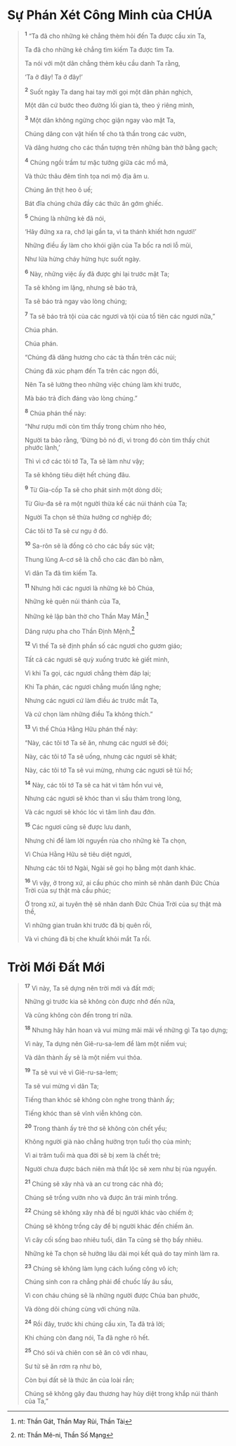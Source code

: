 # Sự Phán Xét Công Minh của CHÚA

> <sup><b>1</b></sup> “Ta đã cho những kẻ chẳng thèm hỏi đến Ta được cầu xin Ta,
>
> Ta đã cho những kẻ chẳng tìm kiếm Ta được tìm Ta.
>
> Ta nói với một dân chẳng thèm kêu cầu danh Ta rằng,
>
> ‘Ta ở đây! Ta ở đây!’
>
> <sup><b>2</b></sup> Suốt ngày Ta dang hai tay mời gọi một dân phản nghịch,
>
> Một dân cứ bước theo đường lối gian tà, theo ý riêng mình,
>
> <sup><b>3</b></sup> Một dân không ngừng chọc giận ngay vào mặt Ta,
>
> Chúng dâng con vật hiến tế cho tà thần trong các vườn,
>
> Và dâng hương cho các thần tượng trên những bàn thờ bằng gạch;
>
> <sup><b>4</b></sup> Chúng ngồi trầm tư mặc tưởng giữa các mồ mả,
>
> Và thức thâu đêm tĩnh tọa nơi mộ địa âm u.
>
> Chúng ăn thịt heo ô uế;
>
> Bát đĩa chúng chứa đầy các thức ăn gớm ghiếc.
>
> <sup><b>5</b></sup> Chúng là những kẻ đã nói,
>
> ‘Hãy đứng xa ra, chớ lại gần ta, vì ta thánh khiết hơn ngươi!’
>
> Những điều ấy làm cho khói giận của Ta bốc ra nơi lỗ mũi,
>
> Như lửa hừng cháy hừng hực suốt ngày.
>
> <sup><b>6</b></sup> Này, những việc ấy đã được ghi lại trước mặt Ta;
>
> Ta sẽ không im lặng, nhưng sẽ báo trả,
>
> Ta sẽ báo trả ngay vào lòng chúng;
>
> <sup><b>7</b></sup> Ta sẽ báo trả tội của các ngươi và tội của tổ tiên các ngươi nữa,”
>
> Chúa phán.
>
> Chúa phán.
>
> “Chúng đã dâng hương cho các tà thần trên các núi;
>
> Chúng đã xúc phạm đến Ta trên các ngọn đồi,
>
> Nên Ta sẽ lường theo những việc chúng làm khi trước,
>
> Mà báo trả đích đáng vào lòng chúng.”
>
> <sup><b>8</b></sup> Chúa phán thế này:
>
> “Như rượu mới còn tìm thấy trong chùm nho héo,
>
> Người ta bảo rằng, ‘Ðừng bỏ nó đi, vì trong đó còn tìm thấy chút phước lành,’
>
> Thì vì cớ các tôi tớ Ta, Ta sẽ làm như vậy;
>
> Ta sẽ không tiêu diệt hết chúng đâu.
>
> <sup><b>9</b></sup> Từ Gia-cốp Ta sẽ cho phát sinh một dòng dõi;
>
> Từ Giu-đa sẽ ra một người thừa kế các núi thánh của Ta;
>
> Người Ta chọn sẽ thừa hưởng cơ nghiệp đó;
>
> Các tôi tớ Ta sẽ cư ngụ ở đó.
>
> <sup><b>10</b></sup> Sa-rôn sẽ là đồng cỏ cho các bầy súc vật;
>
> Thung lũng A-cơ sẽ là chỗ cho các đàn bò nằm,
>
> Vì dân Ta đã tìm kiếm Ta.
>
> <sup><b>11</b></sup> Nhưng hỡi các ngươi là những kẻ bỏ Chúa,
>
> Những kẻ quên núi thánh của Ta,
>
> Những kẻ lập bàn thờ cho Thần May Mắn,[^1-73091ce4-7a5f-4c99-956e-c704f76fb326]
>
> Dâng rượu pha cho Thần Ðịnh Mệnh,[^2-73091ce4-7a5f-4c99-956e-c704f76fb326]
>
> <sup><b>12</b></sup> Vì thế Ta sẽ định phần số các ngươi cho gươm giáo;
>
> Tất cả các ngươi sẽ quỳ xuống trước kẻ giết mình,
>
> Vì khi Ta gọi, các ngươi chẳng thèm đáp lại;
>
> Khi Ta phán, các ngươi chẳng muốn lắng nghe;
>
> Nhưng các ngươi cứ làm điều ác trước mắt Ta,
>
> Và cứ chọn làm những điều Ta không thích.”
>
> <sup><b>13</b></sup> Vì thế Chúa Hằng Hữu phán thế này:
>
> “Này, các tôi tớ Ta sẽ ăn, nhưng các ngươi sẽ đói;
>
> Này, các tôi tớ Ta sẽ uống, nhưng các ngươi sẽ khát;
>
> Này, các tôi tớ Ta sẽ vui mừng, nhưng các ngươi sẽ tủi hổ;
>
> <sup><b>14</b></sup> Này, các tôi tớ Ta sẽ ca hát vì tâm hồn vui vẻ,
>
> Nhưng các ngươi sẽ khóc than vì sầu thảm trong lòng,
>
> Và các ngươi sẽ khóc lóc vì tâm linh đau đớn.
>
> <sup><b>15</b></sup> Các ngươi cũng sẽ được lưu danh,
>
> Nhưng chỉ để làm lời nguyền rủa cho những kẻ Ta chọn,
>
> Vì Chúa Hằng Hữu sẽ tiêu diệt ngươi,
>
> Nhưng các tôi tớ Ngài, Ngài sẽ gọi họ bằng một danh khác.
>
> <sup><b>16</b></sup> Vì vậy, ở trong xứ, ai cầu phúc cho mình sẽ nhân danh Ðức Chúa Trời của sự thật mà cầu phúc;
>
> Ở trong xứ, ai tuyên thệ sẽ nhân danh Ðức Chúa Trời của sự thật mà thề,
>
> Vì những gian truân khi trước đã bị quên rồi,
>
> Và vì chúng đã bị che khuất khỏi mắt Ta rồi.

# Trời Mới Ðất Mới

> <sup><b>17</b></sup> Vì này, Ta sẽ dựng nên trời mới và đất mới;
>
> Những gì trước kia sẽ không còn được nhớ đến nữa,
>
> Và cũng không còn đến trong trí nữa.
>
> <sup><b>18</b></sup> Nhưng hãy hân hoan và vui mừng mãi mãi về những gì Ta tạo dựng;
>
> Vì này, Ta dựng nên Giê-ru-sa-lem để làm một niềm vui;
>
> Và dân thành ấy sẽ là một niềm vui thỏa.
>
> <sup><b>19</b></sup> Ta sẽ vui vẻ vì Giê-ru-sa-lem;
>
> Ta sẽ vui mừng vì dân Ta;
>
> Tiếng than khóc sẽ không còn nghe trong thành ấy;
>
> Tiếng khóc than sẽ vĩnh viễn không còn.
>
> <sup><b>20</b></sup> Trong thành ấy trẻ thơ sẽ không còn chết yểu;
>
> Không người già nào chẳng hưởng trọn tuổi thọ của mình;
>
> Vì ai trăm tuổi mà qua đời sẽ bị xem là chết trẻ;
>
> Người chưa được bách niên mà thất lộc sẽ xem như bị rủa nguyền.
>
> <sup><b>21</b></sup> Chúng sẽ xây nhà và an cư trong các nhà đó;
>
> Chúng sẽ trồng vườn nho và được ăn trái mình trồng.
>
> <sup><b>22</b></sup> Chúng sẽ không xây nhà để bị người khác vào chiếm ở;
>
> Chúng sẽ không trồng cây để bị người khác đến chiếm ăn.
>
> Vì cây cối sống bao nhiêu tuổi, dân Ta cũng sẽ thọ bấy nhiêu.
>
> Những kẻ Ta chọn sẽ hưởng lâu dài mọi kết quả do tay mình làm ra.
>
> <sup><b>23</b></sup> Chúng sẽ không làm lụng cách luống công vô ích;
>
> Chúng sinh con ra chẳng phải để chuốc lấy âu sầu,
>
> Vì con cháu chúng sẽ là những người được Chúa ban phước,
>
> Và dòng dõi chúng cùng với chúng nữa.
>
> <sup><b>24</b></sup> Rồi đây, trước khi chúng cầu xin, Ta đã trả lời;
>
> Khi chúng còn đang nói, Ta đã nghe rõ hết.
>
> <sup><b>25</b></sup> Chó sói và chiên con sẽ ăn cỏ với nhau,
>
> Sư tử sẽ ăn rơm rạ như bò,
>
> Còn bụi đất sẽ là thức ăn của loài rắn;
>
> Chúng sẽ không gây đau thương hay hủy diệt trong khắp núi thánh của Ta,”

[^1-73091ce4-7a5f-4c99-956e-c704f76fb326]: nt: Thần Gát, Thần May Rủi, Thần Tài

[^2-73091ce4-7a5f-4c99-956e-c704f76fb326]: nt: Thần Mê-ni, Thần Số Mạng
